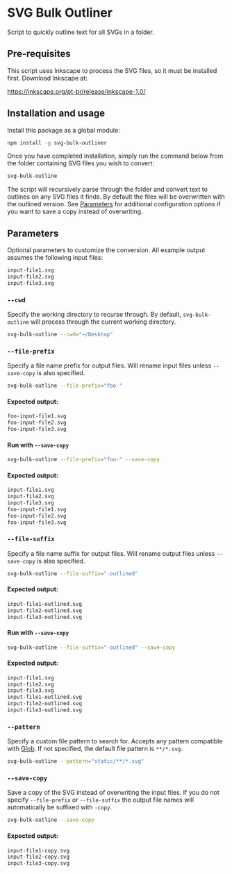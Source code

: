# SVG Bulk Outliner

Script to quickly outline text for all SVGs in a folder.

## Pre-requisites
This script uses Inkscape to process the SVG files, so it must be installed first. Download Inkscape at:

https://inkscape.org/pt-br/release/inkscape-1.0/

## Installation and usage
Install this package as a global module:

```sh
npm install -g svg-bulk-outliner
```

Once you have completed installation, simply run the command below from the folder containing SVG files you wish to convert:

```sh
svg-bulk-outline
```

The script will recursively parse through the folder and convert text to outlines on any SVG files it finds. By default the files will be overwritten with the outlined version. See [Parameters](#parameters) for additional configuration options if you want to save a copy instead of overwriting.

## Parameters

Optional parameters to customize the conversion. All example output assumes the following input files:

```sh
input-file1.svg
input-file2.svg
input-file3.svg
```

### `--cwd`
Specify the working directory to recurse through. By default, `svg-bulk-outline` will process through the current working directory.

```sh
svg-bulk-outline --cwd="~/Desktop"
```

### `--file-prefix`
Specify a file name prefix for output files. Will rename input files unless `--save-copy` is also specified.

```sh
svg-bulk-outline --file-prefix="foo-"
```

#### Expected output:

```sh
foo-input-file1.svg
foo-input-file2.svg
foo-input-file3.svg
```

#### Run with `--save-copy`

```sh
svg-bulk-outline --file-prefix="foo-" --save-copy
```

#### Expected output:

```sh
input-file1.svg
input-file2.svg
input-file3.svg
foo-input-file1.svg
foo-input-file2.svg
foo-input-file3.svg
```

### `--file-suffix`
Specify a file name suffix for output files. Will rename output files unless `--save-copy` is also specified.

```sh
svg-bulk-outline --file-suffix="-outlined"
```

#### Expected output:

```sh
input-file1-outlined.svg
input-file2-outlined.svg
input-file3-outlined.svg
```

#### Run with `--save-copy`

```sh
svg-bulk-outline --file-suffix="-outlined" --save-copy
```

#### Expected output:

```sh
input-file1.svg
input-file2.svg
input-file3.svg
input-file1-outlined.svg
input-file2-outlined.svg
input-file3-outlined.svg
```

### `--pattern`
Specify a custom file pattern to search for. Accepts any pattern compatible with [Glob](https://github.com/isaacs/node-glob#readme). If not specified, the default file pattern is `**/*.svg`.

```sh
svg-bulk-outline --pattern="static/**/*.svg"
```

### `--save-copy`
Save a copy of the SVG instead of overwriting the input files. If you do not specify `--file-prefix` or `--file-suffix` the output file names will automatically be suffixed with `-copy`.

```sh
svg-bulk-outline --save-copy
```

#### Expected output:

```sh
input-file1-copy.svg
input-file2-copy.svg
input-file3-copy.svg
```
